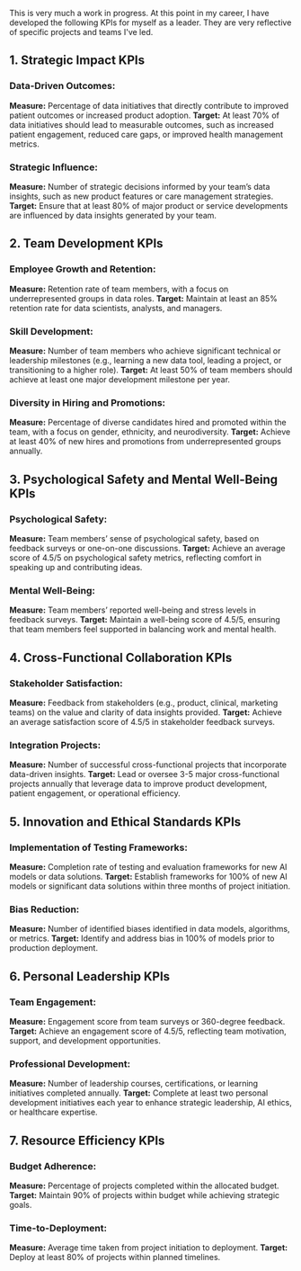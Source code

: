 This is very much a work in progress. At this point in my career, I have developed the following KPIs for myself as a leader. They are very reflective of specific projects and teams I've led.

## 1. Strategic Impact KPIs
### Data-Driven Outcomes:
**Measure:** Percentage of data initiatives that directly contribute to improved patient outcomes or increased product adoption.
**Target:** At least 70% of data initiatives should lead to measurable outcomes, such as increased patient engagement, reduced care gaps, or improved health management metrics.

### Strategic Influence:
**Measure:** Number of strategic decisions informed by your team’s data insights, such as new product features or care management strategies.
**Target:** Ensure that at least 80% of major product or service developments are influenced by data insights generated by your team.

## 2. Team Development KPIs
### Employee Growth and Retention:
**Measure:** Retention rate of team members, with a focus on underrepresented groups in data roles.
**Target:** Maintain at least an 85% retention rate for data scientists, analysts, and managers.

### Skill Development:
**Measure:** Number of team members who achieve significant technical or leadership milestones (e.g., learning a new data tool, leading a project, or transitioning to a higher role).
**Target:** At least 50% of team members should achieve at least one major development milestone per year.

### Diversity in Hiring and Promotions:
**Measure:** Percentage of diverse candidates hired and promoted within the team, with a focus on gender, ethnicity, and neurodiversity.
**Target:** Achieve at least 40% of new hires and promotions from underrepresented groups annually.

## 3. Psychological Safety and Mental Well-Being KPIs
### Psychological Safety:
**Measure:** Team members’ sense of psychological safety, based on feedback surveys or one-on-one discussions.
**Target:** Achieve an average score of 4.5/5 on psychological safety metrics, reflecting comfort in speaking up and contributing ideas.

### Mental Well-Being:
**Measure:** Team members’ reported well-being and stress levels in feedback surveys.
**Target:** Maintain a well-being score of 4.5/5, ensuring that team members feel supported in balancing work and mental health.

## 4. Cross-Functional Collaboration KPIs
### Stakeholder Satisfaction:
**Measure:** Feedback from stakeholders (e.g., product, clinical, marketing teams) on the value and clarity of data insights provided.
**Target:** Achieve an average satisfaction score of 4.5/5 in stakeholder feedback surveys.

### Integration Projects:
**Measure:** Number of successful cross-functional projects that incorporate data-driven insights.
**Target:** Lead or oversee 3-5 major cross-functional projects annually that leverage data to improve product development, patient engagement, or operational efficiency.

## 5. Innovation and Ethical Standards KPIs
### Implementation of Testing Frameworks:
**Measure:** Completion rate of testing and evaluation frameworks for new AI models or data solutions.
**Target:** Establish frameworks for 100% of new AI models or significant data solutions within three months of project initiation.

### Bias Reduction:
**Measure:** Number of identified biases identified in data models, algorithms, or metrics.
**Target:** Identify and address bias in 100% of models prior to production deployment.

## 6. Personal Leadership KPIs
### Team Engagement:
**Measure:** Engagement score from team surveys or 360-degree feedback.
**Target:** Achieve an engagement score of 4.5/5, reflecting team motivation, support, and development opportunities.

### Professional Development:
**Measure:** Number of leadership courses, certifications, or learning initiatives completed annually.
**Target:** Complete at least two personal development initiatives each year to enhance strategic leadership, AI ethics, or healthcare expertise.

## 7. Resource Efficiency KPIs
### Budget Adherence:
**Measure:** Percentage of projects completed within the allocated budget.
**Target:** Maintain 90% of projects within budget while achieving strategic goals.

### Time-to-Deployment:
**Measure:** Average time taken from project initiation to deployment.
**Target:** Deploy at least 80% of projects within planned timelines.

